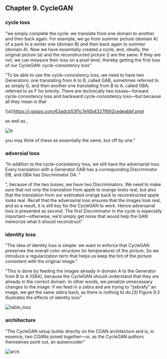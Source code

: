 ## Chapter 9. CycleGAN

### cycle loss
"we simply complete the cycle: we translate from one domain to another and then back again. For example, we go from summer picture (domain A) of a park to a winter one (domain B) and then back again to summer (domain A). Now we have essentially created a cycle, and, ideally, the original picture (a) and the reconstructed picture () are the same. If they are not, we can measure their loss on a pixel level, thereby getting the first loss of our CycleGAN: cycle-consistency loss"

"To be able to use the cycle-consistency loss, we need to have two Generators: one translating from A to B, called GAB, sometimes referred to as simply G, and then another one translating from B to A, called GBA, referred to as F for brevity. There are technically two losses—forward cycle-consistency loss and backward cycle-consistency loss—but because all they mean is that 

![a[(https://i.gyazo.com/63adcb53f1c7e10b4327f692cedeabbf.png)

as well as , 

![b](https://i.gyazo.com/82c40f9739e9be6e5f283bf22e4a67c1.png)

you may think of these as essentially the same, but off by one."

### adversial loss

"In addition to the cycle-consistency loss, we still have the adversarial loss. Every translation with a Generator GAB has a corresponding Discriminator DB, and GBA has Discriminator DA. "

", because of the two losses, we have two Discriminators. We need to make sure that not only the translation from apple to orange looks real, but also that the translation from our estimated orange back to reconstructed apple looks real. Recall that the adversarial loss ensures that the images look real, and as a result, it is still key for the CycleGAN to work. Hence adversarial loss is presented as second. The first Discriminator in the cycle is especially important—otherwise, we’d simply get noise that would help the GAN memorize what it should reconstruct"



### identity loss

"The idea of identity loss is simple: we want to enforce that CycleGAN preserves the overall color structure (or temperature) of the picture. So we introduce a regularization term that helps us keep the tint of the picture consistent with the original image."

"This is done by feeding the images already in domain A to the Generator from B to A (GBA), because the CycleGAN should understand that they are already in the correct domain. In other words, we penalize unnecessary changes to the image: if we feed in a zebra and are trying to “zebrafy” an image, we get the same zebra back, as there is nothing to do.[3] Figure 9.3 illustrates the effects of identity loss"

![table_loss](https://i.gyazo.com/90b60e2027d206f0e9cb815d7de7a42e.png)


### architecture

"The CycleGAN setup builds directly on the CGAN architecture and is, in essence, two CGANs joined together—or, as the CycleGAN authors themselves point out, an autoencoder"

![arch](https://i.gyazo.com/e83047736e4ddec8048c2b05b2104573.png)
